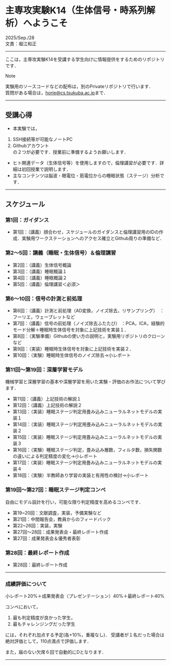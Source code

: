# 主専攻実験K14（生体信号・時系列解析）へようこそ
2025/Sep./28  
文責：堀江和正  

---

ここは，主専攻実験K14を受講する学生向けに情報提供をするためのリポジトリです．  

> [!Note]
> 実験用のソースコードなどの配布は，別のPrivateリポジトリで行います．  
> 質問がある場合は，[horie@cs.tsukuba.ac.jp](mailto:horie@cs.tsukuba.ac.jp)まで．

---

## 受講心得
- 本実験では，
1. SSH接続等が可能なノートPC
2. Githubアカウント  
の２つが必要です．授業前に準備するようお願いします．

- ヒト関連データ（生体信号等）を使用しますので，倫理講習が必要です．詳細は初回授業で説明します．  
- 主なコンテンツは脳波・眼電位・筋電位からの睡眠状態（ステージ）分析です．  

---

## スケジュール

### 第1回：ガイダンス
- 第1回：（講義）顔合わせ，スケジュールのガイダンスと倫理講習用のIDの作成．実験用ワークステーションへのアクセス確立とGithub周りの準備など．

### 第2～5回：講義（睡眠・生体信号）＆倫理講習
- 第2回：（講義）生体信号概論
- 第3回：（講義）睡眠概論１
- 第4回：（講義）睡眠概論２
- 第5回：（講義）倫理講習＜必須＞

### 第6～10回：信号の計測と前処理
- 第6回：（講義）計測と前処理（AD変換，ノイズ除去，リサンプリング）　：フーリエ，ウェーブレットなど
- 第7回：（講義）信号の前処理（ノイズ除去ふたたび） ：PCA，ICA，経験的モード分解＋睡眠時生体信号を対象に上記技術を実装１．
- 第8回：（実験準備）Githubの使い方の説明と，実験用リポジトリのクローンなど
- 第9回：（実装）睡眠時生体信号を対象に上記技術を実装２．
- 第10回：（実験）睡眠時生体信号のノイズ除去→小レポート

### 第11回～第19回：深層学習モデル
機械学習と深層学習の基本や深層学習を用いた実験・評価のお作法について学びます．

- 第11回：（講義）上記技術の解説１
- 第12回：（講義）上記技術の解説２
- 第13回：（実装）睡眠ステージ判定用畳み込みニューラルネットモデルの実装１
- 第14回：（実装）睡眠ステージ判定用畳み込みニューラルネットモデルの実装２
- 第15回：（実装）睡眠ステージ判定用畳み込みニューラルネットモデルの実装３
- 第16回：（実験）睡眠ステージ判定，畳み込み層数，フィルタ数，損失関数の違いによる判定精度の変化→小レポート
- 第17回：（実装）睡眠ステージ判定用畳み込みニューラルネットモデルの実装４
- 第18回：（実験）半教師あり学習の実装と有用性の検討→小レポート

### 第19回～第27回：睡眠ステージ判定コンペ
自由にモデル設計を行い，可能な限り判定精度を高めるコンペです．  

- 第19~20回：文献調査，実装，予備実験など
- 第21回：中間報告会，教員からのフィードバック
- 第22~26回：実装，実験
- 第27回～28回：成果発表会・最終レポート作成
- 第27回：成果発表会＆優秀者表彰

### 第28回：最終レポート作成 

- 第28回：最終レポート作成 

---

### 成績評価について
小レポート20%＋成果発表会（プレゼンテーション）40%＋最終レポート40%

コンペにおいて，
1. 最も判定精度が良かった学生，
2. 最もチャレンジングだった学生

には，それぞれ加点する予定(各+10%，重複なし)．
受講者が１名だった場合は絶対評価として，110点満点で評価します．

また，届のない欠席６回で自動的にDとなります．

---

